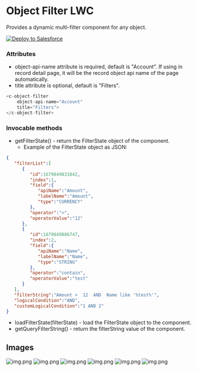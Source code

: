 # Object Filter LWC
Provides a dynamic multi-filter component for any object.

<a href="https://login.salesforce.com/packaging/installPackage.apexp?p0=04t7Q000000YyymQAC">
<img alt="Deploy to Salesforce" src="https://raw.githubusercontent.com/afawcett/githubsfdeploy/master/deploy.png">
</a>

### Attributes
- object-api-name attribute is required, default is "Account". If using in record detail page, it will be the record object api name of the page automatically.
- title attribute is optional, default is "Filters".
```javascript
<c-object-filter 
    object-api-name="Account"
    title="Filters">
</c-object-filter>
```
### Invocable methods
- getFilterState() - return the FilterState object of the component.
    - Example of the FilterState object as JSON:
```json
{
   "filterList":[
      {
         "id":1679649831842,
         "index":1,
         "field":{
            "apiName":"Amount",
            "labelName":"Amount",
            "type":"CURRENCY"
         },
         "operator":">",
         "operatorValue":"12"
      },
      {
         "id":1679649886747,
         "index":2,
         "field":{
            "apiName":"Name",
            "labelName":"Name",
            "type":"STRING"
         },
         "operator":"contain",
         "operatorValue":"test"
      }
   ],
   "filterString":"Amount >  12  AND  Name like '%test%'",
   "logicalCondition":"AND",
   "customLogicalCondition":"1 AND 2"
}
```
- loadFilterState(filterState) - load the FilterState object to the component.
- getQueryFilterString() - return the filterString value of the component.
## Images
![img.png](/documantation/images/objectFilterEmpty.png)
![img.png](/documantation/images/objectFilterSelectField.png)
![img.png](/documantation/images/objectFilterWithOperator.png)
![img.png ](/documantation/images/objectFilterUpdate.png)
![img.png](/documantation/images/objectFilterUpdate.png)
![img.png](/documantation/images/objectFilterCustomCondition.png)
